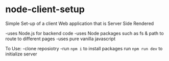 # node-client-setup

Simple Set-up of a client Web application that is Server Side Rendered

-uses Node.js for backend code
-uses Node packages such as fs & path to route to different pages
-uses pure vanilla javascript

To Use:
-clone reposiotry
-run `npm i` to install packages
run `npm run dev` to initialize server
